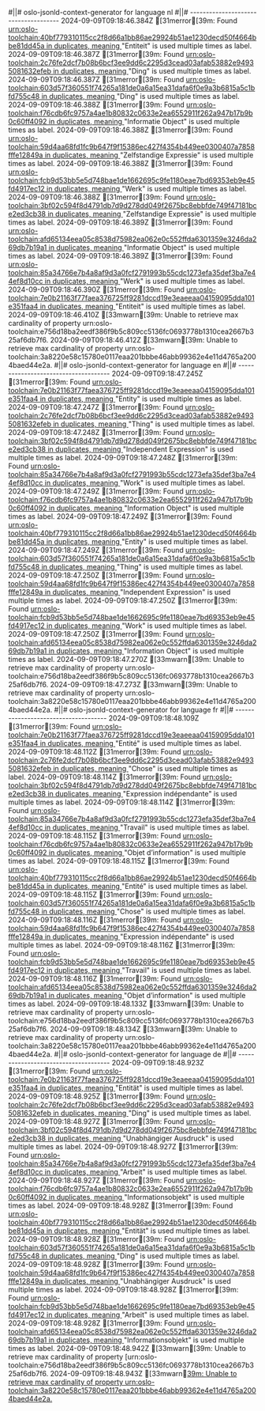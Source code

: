 #||# oslo-jsonld-context-generator for language nl
#||# -------------------------------------
2024-09-09T09:18:46.384Z [31merror[39m: Found [urn:oslo-toolchain:40bf779310115cc2f8d66a1bb86ae29924b51ae1230decd50f4664bbe81dd45a in duplicates, meaning ](all-cultureel-erfgoed-event-ap.jsonld#L0)"Entiteit" is used multiple times as label.
2024-09-09T09:18:46.387Z [31merror[39m: Found [urn:oslo-toolchain:2c76fe2dcf7b08b6bcf3ee9dd6c2295d3cead03afab53882e94935081632efeb in duplicates, meaning ](all-cultureel-erfgoed-event-ap.jsonld#L0)"Ding" is used multiple times as label.
2024-09-09T09:18:46.387Z [31merror[39m: Found [urn:oslo-toolchain:603d57f360551f74265a181de0a6a15ea31dafa6f0e9a3b6815a5c1bfd755c48 in duplicates, meaning ](all-cultureel-erfgoed-event-ap.jsonld#L0)"Ding" is used multiple times as label.
2024-09-09T09:18:46.388Z [31merror[39m: Found [urn:oslo-toolchain:f76cdb6fc9757a4ae1b80832c0633e2ea6552911f262a947b17b9b0c60ff4092 in duplicates, meaning ](all-cultureel-erfgoed-event-ap.jsonld#L0)"Informatie Object" is used multiple times as label.
2024-09-09T09:18:46.388Z [31merror[39m: Found [urn:oslo-toolchain:59d4aa68fd1fc9b647f9f15386ec427f4354b449ee0300407a7858fffe12849a in duplicates, meaning ](all-cultureel-erfgoed-event-ap.jsonld#L0)"Zelfstandige Expressie" is used multiple times as label.
2024-09-09T09:18:46.388Z [31merror[39m: Found [urn:oslo-toolchain:fcb9d53bb5e5d748bae1de1662695c9fe1180eae7bd69353eb9e45fd4917ec12 in duplicates, meaning ](all-cultureel-erfgoed-event-ap.jsonld#L0)"Werk" is used multiple times as label.
2024-09-09T09:18:46.388Z [31merror[39m: Found [urn:oslo-toolchain:3bf02c594f8d4791db7d9d278dd049f2675bc8ebbfde749f47181bce2ed3cb38 in duplicates, meaning ](all-cultureel-erfgoed-event-ap.jsonld#L0)"Zelfstandige Expressie" is used multiple times as label.
2024-09-09T09:18:46.389Z [31merror[39m: Found [urn:oslo-toolchain:afd65134eea05c8538d75982ea062e0c552ffda6301359e3246da269db7b19a1 in duplicates, meaning ](all-cultureel-erfgoed-event-ap.jsonld#L0)"Informatie Object" is used multiple times as label.
2024-09-09T09:18:46.389Z [31merror[39m: Found [urn:oslo-toolchain:85a34766e7b4a8af9d3a0fcf2791993b55cdc1273efa35def3ba7e44ef8d10cc in duplicates, meaning ](all-cultureel-erfgoed-event-ap.jsonld#L0)"Werk" is used multiple times as label.
2024-09-09T09:18:46.390Z [31merror[39m: Found [urn:oslo-toolchain:7e0b21163f77faea376725ff9281dccd19e3eaeeaa04159095dda101e351faa4 in duplicates, meaning ](all-cultureel-erfgoed-event-ap.jsonld#L0)"Entiteit" is used multiple times as label.
2024-09-09T09:18:46.410Z [33mwarn[39m: Unable to retrieve max cardinality of property urn:oslo-toolchain:e756d18ba2eedf386f9b5c809cc5136fc0693778b1310cea2667b325af6db7f6.
2024-09-09T09:18:46.412Z [33mwarn[39m: Unable to retrieve max cardinality of property urn:oslo-toolchain:3a8220e58c15780e0117eaa201bbbe46abb99362e4e11d4765a2004baed44e2a.
#||# oslo-jsonld-context-generator for language en
#||# -------------------------------------
2024-09-09T09:18:47.245Z [31merror[39m: Found [urn:oslo-toolchain:7e0b21163f77faea376725ff9281dccd19e3eaeeaa04159095dda101e351faa4 in duplicates, meaning ](all-cultureel-erfgoed-event-ap.jsonld#L0)"Entity" is used multiple times as label.
2024-09-09T09:18:47.247Z [31merror[39m: Found [urn:oslo-toolchain:2c76fe2dcf7b08b6bcf3ee9dd6c2295d3cead03afab53882e94935081632efeb in duplicates, meaning ](all-cultureel-erfgoed-event-ap.jsonld#L0)"Thing" is used multiple times as label.
2024-09-09T09:18:47.248Z [31merror[39m: Found [urn:oslo-toolchain:3bf02c594f8d4791db7d9d278dd049f2675bc8ebbfde749f47181bce2ed3cb38 in duplicates, meaning ](all-cultureel-erfgoed-event-ap.jsonld#L0)"Independent Expression" is used multiple times as label.
2024-09-09T09:18:47.248Z [31merror[39m: Found [urn:oslo-toolchain:85a34766e7b4a8af9d3a0fcf2791993b55cdc1273efa35def3ba7e44ef8d10cc in duplicates, meaning ](all-cultureel-erfgoed-event-ap.jsonld#L0)"Work" is used multiple times as label.
2024-09-09T09:18:47.249Z [31merror[39m: Found [urn:oslo-toolchain:f76cdb6fc9757a4ae1b80832c0633e2ea6552911f262a947b17b9b0c60ff4092 in duplicates, meaning ](all-cultureel-erfgoed-event-ap.jsonld#L0)"Information Object" is used multiple times as label.
2024-09-09T09:18:47.249Z [31merror[39m: Found [urn:oslo-toolchain:40bf779310115cc2f8d66a1bb86ae29924b51ae1230decd50f4664bbe81dd45a in duplicates, meaning ](all-cultureel-erfgoed-event-ap.jsonld#L0)"Entity" is used multiple times as label.
2024-09-09T09:18:47.249Z [31merror[39m: Found [urn:oslo-toolchain:603d57f360551f74265a181de0a6a15ea31dafa6f0e9a3b6815a5c1bfd755c48 in duplicates, meaning ](all-cultureel-erfgoed-event-ap.jsonld#L0)"Thing" is used multiple times as label.
2024-09-09T09:18:47.250Z [31merror[39m: Found [urn:oslo-toolchain:59d4aa68fd1fc9b647f9f15386ec427f4354b449ee0300407a7858fffe12849a in duplicates, meaning ](all-cultureel-erfgoed-event-ap.jsonld#L0)"Independent Expression" is used multiple times as label.
2024-09-09T09:18:47.250Z [31merror[39m: Found [urn:oslo-toolchain:fcb9d53bb5e5d748bae1de1662695c9fe1180eae7bd69353eb9e45fd4917ec12 in duplicates, meaning ](all-cultureel-erfgoed-event-ap.jsonld#L0)"Work" is used multiple times as label.
2024-09-09T09:18:47.250Z [31merror[39m: Found [urn:oslo-toolchain:afd65134eea05c8538d75982ea062e0c552ffda6301359e3246da269db7b19a1 in duplicates, meaning ](all-cultureel-erfgoed-event-ap.jsonld#L0)"Information Object" is used multiple times as label.
2024-09-09T09:18:47.270Z [33mwarn[39m: Unable to retrieve max cardinality of property urn:oslo-toolchain:e756d18ba2eedf386f9b5c809cc5136fc0693778b1310cea2667b325af6db7f6.
2024-09-09T09:18:47.273Z [33mwarn[39m: Unable to retrieve max cardinality of property urn:oslo-toolchain:3a8220e58c15780e0117eaa201bbbe46abb99362e4e11d4765a2004baed44e2a.
#||# oslo-jsonld-context-generator for language fr
#||# -------------------------------------
2024-09-09T09:18:48.109Z [31merror[39m: Found [urn:oslo-toolchain:7e0b21163f77faea376725ff9281dccd19e3eaeeaa04159095dda101e351faa4 in duplicates, meaning ](all-cultureel-erfgoed-event-ap.jsonld#L0)"Entité" is used multiple times as label.
2024-09-09T09:18:48.112Z [31merror[39m: Found [urn:oslo-toolchain:2c76fe2dcf7b08b6bcf3ee9dd6c2295d3cead03afab53882e94935081632efeb in duplicates, meaning ](all-cultureel-erfgoed-event-ap.jsonld#L0)"Chose" is used multiple times as label.
2024-09-09T09:18:48.114Z [31merror[39m: Found [urn:oslo-toolchain:3bf02c594f8d4791db7d9d278dd049f2675bc8ebbfde749f47181bce2ed3cb38 in duplicates, meaning ](all-cultureel-erfgoed-event-ap.jsonld#L0)"Expression indépendante" is used multiple times as label.
2024-09-09T09:18:48.114Z [31merror[39m: Found [urn:oslo-toolchain:85a34766e7b4a8af9d3a0fcf2791993b55cdc1273efa35def3ba7e44ef8d10cc in duplicates, meaning ](all-cultureel-erfgoed-event-ap.jsonld#L0)"Travail" is used multiple times as label.
2024-09-09T09:18:48.115Z [31merror[39m: Found [urn:oslo-toolchain:f76cdb6fc9757a4ae1b80832c0633e2ea6552911f262a947b17b9b0c60ff4092 in duplicates, meaning ](all-cultureel-erfgoed-event-ap.jsonld#L0)"Objet d’information" is used multiple times as label.
2024-09-09T09:18:48.115Z [31merror[39m: Found [urn:oslo-toolchain:40bf779310115cc2f8d66a1bb86ae29924b51ae1230decd50f4664bbe81dd45a in duplicates, meaning ](all-cultureel-erfgoed-event-ap.jsonld#L0)"Entité" is used multiple times as label.
2024-09-09T09:18:48.115Z [31merror[39m: Found [urn:oslo-toolchain:603d57f360551f74265a181de0a6a15ea31dafa6f0e9a3b6815a5c1bfd755c48 in duplicates, meaning ](all-cultureel-erfgoed-event-ap.jsonld#L0)"Chose" is used multiple times as label.
2024-09-09T09:18:48.116Z [31merror[39m: Found [urn:oslo-toolchain:59d4aa68fd1fc9b647f9f15386ec427f4354b449ee0300407a7858fffe12849a in duplicates, meaning ](all-cultureel-erfgoed-event-ap.jsonld#L0)"Expression indépendante" is used multiple times as label.
2024-09-09T09:18:48.116Z [31merror[39m: Found [urn:oslo-toolchain:fcb9d53bb5e5d748bae1de1662695c9fe1180eae7bd69353eb9e45fd4917ec12 in duplicates, meaning ](all-cultureel-erfgoed-event-ap.jsonld#L0)"Travail" is used multiple times as label.
2024-09-09T09:18:48.116Z [31merror[39m: Found [urn:oslo-toolchain:afd65134eea05c8538d75982ea062e0c552ffda6301359e3246da269db7b19a1 in duplicates, meaning ](all-cultureel-erfgoed-event-ap.jsonld#L0)"Objet d’information" is used multiple times as label.
2024-09-09T09:18:48.133Z [33mwarn[39m: Unable to retrieve max cardinality of property urn:oslo-toolchain:e756d18ba2eedf386f9b5c809cc5136fc0693778b1310cea2667b325af6db7f6.
2024-09-09T09:18:48.134Z [33mwarn[39m: Unable to retrieve max cardinality of property urn:oslo-toolchain:3a8220e58c15780e0117eaa201bbbe46abb99362e4e11d4765a2004baed44e2a.
#||# oslo-jsonld-context-generator for language de
#||# -------------------------------------
2024-09-09T09:18:48.923Z [31merror[39m: Found [urn:oslo-toolchain:7e0b21163f77faea376725ff9281dccd19e3eaeeaa04159095dda101e351faa4 in duplicates, meaning ](all-cultureel-erfgoed-event-ap.jsonld#L0)"Entität" is used multiple times as label.
2024-09-09T09:18:48.925Z [31merror[39m: Found [urn:oslo-toolchain:2c76fe2dcf7b08b6bcf3ee9dd6c2295d3cead03afab53882e94935081632efeb in duplicates, meaning ](all-cultureel-erfgoed-event-ap.jsonld#L0)"Ding" is used multiple times as label.
2024-09-09T09:18:48.927Z [31merror[39m: Found [urn:oslo-toolchain:3bf02c594f8d4791db7d9d278dd049f2675bc8ebbfde749f47181bce2ed3cb38 in duplicates, meaning ](all-cultureel-erfgoed-event-ap.jsonld#L0)"Unabhängiger Ausdruck" is used multiple times as label.
2024-09-09T09:18:48.927Z [31merror[39m: Found [urn:oslo-toolchain:85a34766e7b4a8af9d3a0fcf2791993b55cdc1273efa35def3ba7e44ef8d10cc in duplicates, meaning ](all-cultureel-erfgoed-event-ap.jsonld#L0)"Arbeit" is used multiple times as label.
2024-09-09T09:18:48.927Z [31merror[39m: Found [urn:oslo-toolchain:f76cdb6fc9757a4ae1b80832c0633e2ea6552911f262a947b17b9b0c60ff4092 in duplicates, meaning ](all-cultureel-erfgoed-event-ap.jsonld#L0)"Informationsobjekt" is used multiple times as label.
2024-09-09T09:18:48.928Z [31merror[39m: Found [urn:oslo-toolchain:40bf779310115cc2f8d66a1bb86ae29924b51ae1230decd50f4664bbe81dd45a in duplicates, meaning ](all-cultureel-erfgoed-event-ap.jsonld#L0)"Entität" is used multiple times as label.
2024-09-09T09:18:48.928Z [31merror[39m: Found [urn:oslo-toolchain:603d57f360551f74265a181de0a6a15ea31dafa6f0e9a3b6815a5c1bfd755c48 in duplicates, meaning ](all-cultureel-erfgoed-event-ap.jsonld#L0)"Ding" is used multiple times as label.
2024-09-09T09:18:48.928Z [31merror[39m: Found [urn:oslo-toolchain:59d4aa68fd1fc9b647f9f15386ec427f4354b449ee0300407a7858fffe12849a in duplicates, meaning ](all-cultureel-erfgoed-event-ap.jsonld#L0)"Unabhängiger Ausdruck" is used multiple times as label.
2024-09-09T09:18:48.928Z [31merror[39m: Found [urn:oslo-toolchain:fcb9d53bb5e5d748bae1de1662695c9fe1180eae7bd69353eb9e45fd4917ec12 in duplicates, meaning ](all-cultureel-erfgoed-event-ap.jsonld#L0)"Arbeit" is used multiple times as label.
2024-09-09T09:18:48.928Z [31merror[39m: Found [urn:oslo-toolchain:afd65134eea05c8538d75982ea062e0c552ffda6301359e3246da269db7b19a1 in duplicates, meaning ](all-cultureel-erfgoed-event-ap.jsonld#L0)"Informationsobjekt" is used multiple times as label.
2024-09-09T09:18:48.942Z [33mwarn[39m: Unable to retrieve max cardinality of property [urn:oslo-toolchain:e756d18ba2eedf386f9b5c809cc5136fc0693778b1310cea2667b325af6db7f6.
2024-09-09T09:18:48.943Z [33mwarn[39m: Unable to retrieve max cardinality of property urn:oslo-toolchain:3a8220e58c15780e0117eaa201bbbe46abb99362e4e11d4765a2004baed44e2a.
](all-cultureel-erfgoed-event-ap.jsonld#L0)